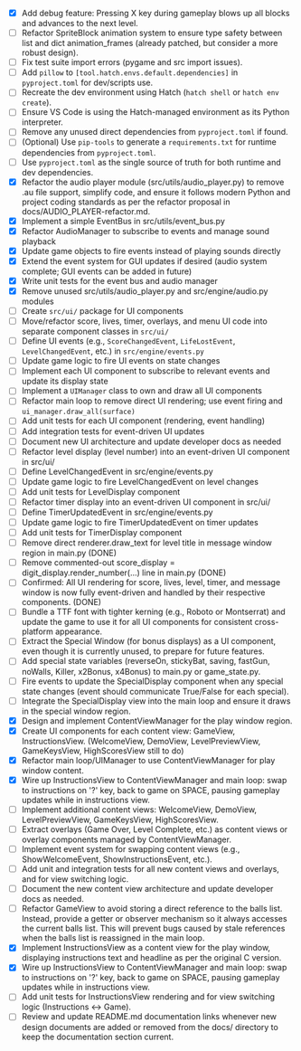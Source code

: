 - [x] Add debug feature: Pressing X key during gameplay blows up all blocks and advances to the next level.
- [ ] Refactor SpriteBlock animation system to ensure type safety between list and dict animation_frames (already patched, but consider a more robust design).
- [ ] Fix test suite import errors (pygame and src import issues).
- [ ] Add `pillow` to `[tool.hatch.envs.default.dependencies]` in `pyproject.toml` for dev/scripts use.
- [ ] Recreate the dev environment using Hatch (`hatch shell` or `hatch env create`).
- [ ] Ensure VS Code is using the Hatch-managed environment as its Python interpreter.
- [ ] Remove any unused direct dependencies from `pyproject.toml` if found.
- [ ] (Optional) Use `pip-tools` to generate a `requirements.txt` for runtime dependencies from `pyproject.toml`.
- [ ] Use `pyproject.toml` as the single source of truth for both runtime and dev dependencies.
- [x] Refactor the audio player module (src/utils/audio_player.py) to remove .au file support, simplify code, and ensure it follows modern Python and project coding standards as per the refactor proposal in docs/AUDIO_PLAYER-refactor.md.
- [x] Implement a simple EventBus in src/utils/event_bus.py
- [x] Refactor AudioManager to subscribe to events and manage sound playback
- [x] Update game objects to fire events instead of playing sounds directly
- [x] Extend the event system for GUI updates if desired (audio system complete; GUI events can be added in future)
- [x] Write unit tests for the event bus and audio manager
- [x] Remove unused src/utils/audio_player.py and src/engine/audio.py modules
- [ ] Create `src/ui/` package for UI components
- [ ] Move/refactor score, lives, timer, overlays, and menu UI code into separate component classes in `src/ui/`
- [ ] Define UI events (e.g., `ScoreChangedEvent`, `LifeLostEvent`, `LevelChangedEvent`, etc.) in `src/engine/events.py`
- [ ] Update game logic to fire UI events on state changes
- [ ] Implement each UI component to subscribe to relevant events and update its display state
- [ ] Implement a `UIManager` class to own and draw all UI components
- [ ] Refactor main loop to remove direct UI rendering; use event firing and `ui_manager.draw_all(surface)`
- [ ] Add unit tests for each UI component (rendering, event handling)
- [ ] Add integration tests for event-driven UI updates
- [ ] Document new UI architecture and update developer docs as needed
- [ ] Refactor level display (level number) into an event-driven UI component in src/ui/
- [ ] Define LevelChangedEvent in src/engine/events.py
- [ ] Update game logic to fire LevelChangedEvent on level changes
- [ ] Add unit tests for LevelDisplay component
- [ ] Refactor timer display into an event-driven UI component in src/ui/
- [ ] Define TimerUpdatedEvent in src/engine/events.py
- [ ] Update game logic to fire TimerUpdatedEvent on timer updates
- [ ] Add unit tests for TimerDisplay component
- [ ] Remove direct renderer.draw_text for level title in message window region in main.py (DONE)
- [ ] Remove commented-out score_display = digit_display.render_number(...) line in main.py (DONE)
- [ ] Confirmed: All UI rendering for score, lives, level, timer, and message window is now fully event-driven and handled by their respective components. (DONE)
- [ ] Bundle a TTF font with tighter kerning (e.g., Roboto or Montserrat) and update the game to use it for all UI components for consistent cross-platform appearance.
- [ ] Extract the Special Window (for bonus displays) as a UI component, even though it is currently unused, to prepare for future features.
- [ ] Add special state variables (reverseOn, stickyBat, saving, fastGun, noWalls, Killer, x2Bonus, x4Bonus) to main.py or game_state.py.
- [ ] Fire events to update the SpecialDisplay component when any special state changes (event should communicate True/False for each special).
- [ ] Integrate the SpecialDisplay view into the main loop and ensure it draws in the special window region.
- [x] Design and implement ContentViewManager for the play window region.
- [x] Create UI components for each content view: GameView, InstructionsView. (WelcomeView, DemoView, LevelPreviewView, GameKeysView, HighScoresView still to do)
- [x] Refactor main loop/UIManager to use ContentViewManager for play window content.
- [x] Wire up InstructionsView to ContentViewManager and main loop: swap to instructions on '?' key, back to game on SPACE, pausing gameplay updates while in instructions view.
- [ ] Implement additional content views: WelcomeView, DemoView, LevelPreviewView, GameKeysView, HighScoresView.
- [ ] Extract overlays (Game Over, Level Complete, etc.) as content views or overlay components managed by ContentViewManager.
- [ ] Implement event system for swapping content views (e.g., ShowWelcomeEvent, ShowInstructionsEvent, etc.).
- [ ] Add unit and integration tests for all new content views and overlays, and for view switching logic.
- [ ] Document the new content view architecture and update developer docs as needed.
- [ ] Refactor GameView to avoid storing a direct reference to the balls list. Instead, provide a getter or observer mechanism so it always accesses the current balls list. This will prevent bugs caused by stale references when the balls list is reassigned in the main loop.
- [x] Implement InstructionsView as a content view for the play window, displaying instructions text and headline as per the original C version.
- [x] Wire up InstructionsView to ContentViewManager and main loop: swap to instructions on '?' key, back to game on SPACE, pausing gameplay updates while in instructions view.
- [ ] Add unit tests for InstructionsView rendering and for view switching logic (Instructions <-> Game).
- [ ] Review and update README.md documentation links whenever new design documents are added or removed from the docs/ directory to keep the documentation section current. 